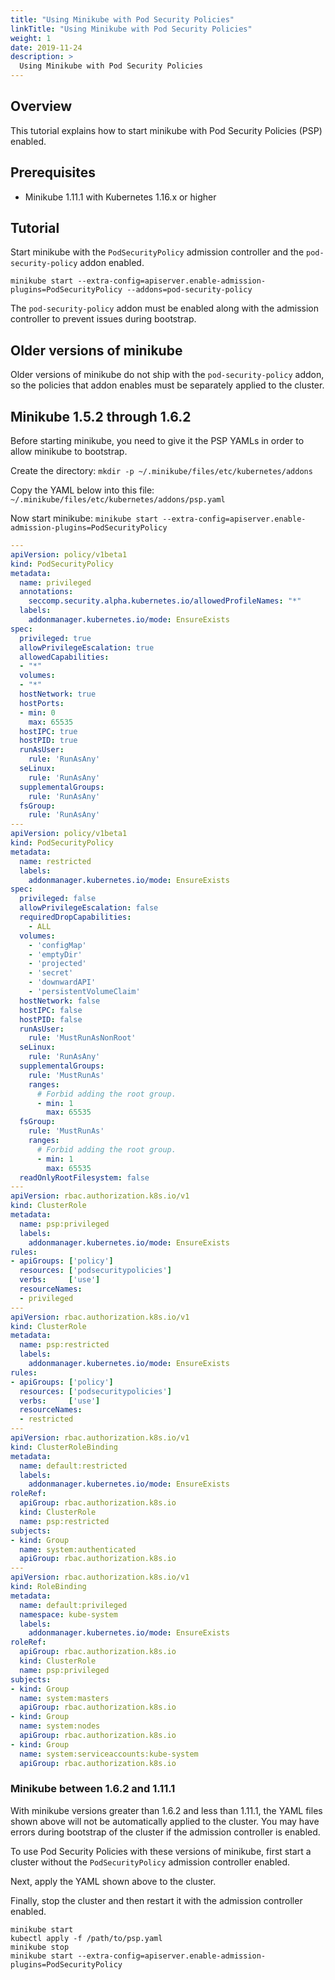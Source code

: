 ```yaml
---
title: "Using Minikube with Pod Security Policies"
linkTitle: "Using Minikube with Pod Security Policies"
weight: 1
date: 2019-11-24
description: >
  Using Minikube with Pod Security Policies
---
```


## Overview

This tutorial explains how to start minikube with Pod Security Policies (PSP) enabled.

## Prerequisites

- Minikube 1.11.1 with Kubernetes 1.16.x or higher

## Tutorial

Start minikube with the `PodSecurityPolicy` admission controller and the
`pod-security-policy` addon enabled.

`minikube start --extra-config=apiserver.enable-admission-plugins=PodSecurityPolicy --addons=pod-security-policy`

The `pod-security-policy` addon must be enabled along with the admission
controller to prevent issues during bootstrap.

## Older versions of minikube

Older versions of minikube do not ship with the `pod-security-policy` addon, so
the policies that addon enables must be separately applied to the cluster.

## Minikube 1.5.2 through 1.6.2

Before starting minikube, you need to give it the PSP YAMLs in order to allow minikube to bootstrap.

Create the directory:
`mkdir -p ~/.minikube/files/etc/kubernetes/addons`

Copy the YAML below into this file: `~/.minikube/files/etc/kubernetes/addons/psp.yaml`

Now start minikube:
`minikube start --extra-config=apiserver.enable-admission-plugins=PodSecurityPolicy`

```yaml
---
apiVersion: policy/v1beta1
kind: PodSecurityPolicy
metadata:
  name: privileged
  annotations:
    seccomp.security.alpha.kubernetes.io/allowedProfileNames: "*"
  labels:
    addonmanager.kubernetes.io/mode: EnsureExists
spec:
  privileged: true
  allowPrivilegeEscalation: true
  allowedCapabilities:
  - "*"
  volumes:
  - "*"
  hostNetwork: true
  hostPorts:
  - min: 0
    max: 65535
  hostIPC: true
  hostPID: true
  runAsUser:
    rule: 'RunAsAny'
  seLinux:
    rule: 'RunAsAny'
  supplementalGroups:
    rule: 'RunAsAny'
  fsGroup:
    rule: 'RunAsAny'
---
apiVersion: policy/v1beta1
kind: PodSecurityPolicy
metadata:
  name: restricted
  labels:
    addonmanager.kubernetes.io/mode: EnsureExists
spec:
  privileged: false
  allowPrivilegeEscalation: false
  requiredDropCapabilities:
    - ALL
  volumes:
    - 'configMap'
    - 'emptyDir'
    - 'projected'
    - 'secret'
    - 'downwardAPI'
    - 'persistentVolumeClaim'
  hostNetwork: false
  hostIPC: false
  hostPID: false
  runAsUser:
    rule: 'MustRunAsNonRoot'
  seLinux:
    rule: 'RunAsAny'
  supplementalGroups:
    rule: 'MustRunAs'
    ranges:
      # Forbid adding the root group.
      - min: 1
        max: 65535
  fsGroup:
    rule: 'MustRunAs'
    ranges:
      # Forbid adding the root group.
      - min: 1
        max: 65535
  readOnlyRootFilesystem: false
---
apiVersion: rbac.authorization.k8s.io/v1
kind: ClusterRole
metadata:
  name: psp:privileged
  labels:
    addonmanager.kubernetes.io/mode: EnsureExists
rules:
- apiGroups: ['policy']
  resources: ['podsecuritypolicies']
  verbs:     ['use']
  resourceNames:
  - privileged
---
apiVersion: rbac.authorization.k8s.io/v1
kind: ClusterRole
metadata:
  name: psp:restricted
  labels:
    addonmanager.kubernetes.io/mode: EnsureExists
rules:
- apiGroups: ['policy']
  resources: ['podsecuritypolicies']
  verbs:     ['use']
  resourceNames:
  - restricted
---
apiVersion: rbac.authorization.k8s.io/v1
kind: ClusterRoleBinding
metadata:
  name: default:restricted
  labels:
    addonmanager.kubernetes.io/mode: EnsureExists
roleRef:
  apiGroup: rbac.authorization.k8s.io
  kind: ClusterRole
  name: psp:restricted
subjects:
- kind: Group
  name: system:authenticated
  apiGroup: rbac.authorization.k8s.io
---
apiVersion: rbac.authorization.k8s.io/v1
kind: RoleBinding
metadata:
  name: default:privileged
  namespace: kube-system
  labels:
    addonmanager.kubernetes.io/mode: EnsureExists
roleRef:
  apiGroup: rbac.authorization.k8s.io
  kind: ClusterRole
  name: psp:privileged
subjects:
- kind: Group
  name: system:masters
  apiGroup: rbac.authorization.k8s.io
- kind: Group
  name: system:nodes
  apiGroup: rbac.authorization.k8s.io
- kind: Group
  name: system:serviceaccounts:kube-system
  apiGroup: rbac.authorization.k8s.io
```

### Minikube between 1.6.2 and 1.11.1

With minikube versions greater than 1.6.2 and less than 1.11.1, the YAML files
shown above will not be automatically applied to the cluster. You may have
errors during bootstrap of the cluster if the admission controller is enabled.

To use Pod Security Policies with these versions of minikube, first start a
cluster without the `PodSecurityPolicy` admission controller enabled.

Next, apply the YAML shown above to the cluster.

Finally, stop the cluster and then restart it with the admission controller
enabled.

```
minikube start
kubectl apply -f /path/to/psp.yaml
minikube stop
minikube start --extra-config=apiserver.enable-admission-plugins=PodSecurityPolicy
```
